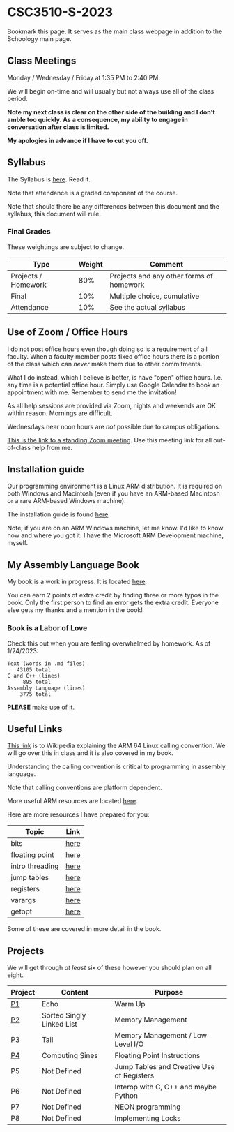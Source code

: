 # CSC3510-S-2023

Bookmark this page. It serves as the main class webpage in addition to
the Schoology main page.

## Class Meetings

Monday / Wednesday / Friday at 1:35 PM to 2:40 PM. 

We will begin on-time and will usually but not always use all of the
class period.

**Note my next class is clear on the other side of the building and I
don't amble too quickly. As a consequence, my ability to engage in
conversation after class is limited.**

**My apologies in advance if I have to cut you off.**

## Syllabus

The Syllabus is [here](./Syllabus/syllabus.pdf). Read it.

Note that attendance is a graded component of the course.

Note that should there be any differences between this document and the
syllabus, this document will rule.

### Final Grades

These weightings are subject to change.

| Type | Weight | Comment |
| ---- | ------ | ------- |
|Projects / Homework | 80% | Projects and any other forms of homework |
| Final | 10% | Multiple choice, cumulative |
| Attendance | 10% | See the actual syllabus |

## Use of Zoom / Office Hours

I do not post office hours even though doing so is a requirement of all
faculty. When a faculty member posts fixed office hours there is a
portion of the class which can *never* make them due to other
commitments.

What I do instead, which I believe is better, is have "open" office
hours. I.e. any time is a potential office hour. Simply use Google
Calendar to book an appointment with me. Remember to send me the
invitation!

As all help sessions are provided via Zoom, nights and weekends are OK
within reason. Mornings are difficult.

Wednesdays near noon hours are *not* possible due to campus obligations.

[This is the link to a standing Zoom
meeting](https://carthage-edu.zoom.us/j/4456320007?pwd=UmZNa3ZDOTI2NHdhR21sSmxDR21KUT09).
Use this meeting link for all out-of-class help from me.

## Installation guide

Our programming environment is a Linux ARM distribution. It is required
on both Windows and Macintosh (even if you have an ARM-based Macintosh
or a rare ARM-based Windows machine).

The installation guide is found [here](./install.md).

Note, if you are on an ARM Windows machine, let me know. I'd like to
know how and where you got it. I have the Microsoft ARM Development
machine, myself.

## My Assembly Language Book

My book is a work in progress. It is located
[here](https://github.com/pkivolowitz/asm_book).

You can earn 2 points of extra credit by finding three or more typos in
the book. Only the first person to find an error gets the extra credit.
Everyone else gets my thanks and a mention in the book!

### Book is a Labor of Love

Check this out when you are feeling overwhelmed by homework. As of
1/24/2023:

```text
Text (words in .md files)
   43105 total
C and C++ (lines)
     895 total
Assembly Language (lines)
    3775 total
```

**PLEASE** make use of it.

## Useful Links

[This link](https://en.wikipedia.org/wiki/Calling_convention#ARM_(A64))
is to Wikipedia explaining the ARM 64 Linux calling convention. We will
go over this in class and it is also covered in my book.

Understanding the calling convention is critical to programming in
assembly language.

Note that calling conventions are platform dependent.

More useful ARM  resources are located [here](./reference).

Here are more resources I have prepared for you:

| Topic | Link |
| ----- | ---- |
| bits | [here](./bits) |
| floating point | [here](./floating_point) |
| intro threading | [here](./intro_threading) |
| jump tables | [here](./jump_table) |
| registers | [here](./regs) |
| varargs | [here](./varargs) |
| getopt | [here](https://azrael.digipen.edu/~mmead/www/Courses/CS180/getopt.html) |

Some of these are covered in more detail in the book.

## Projects

We will get through *at least* six of these however you should plan on
all eight.

| Project | Content | Purpose |
| ------- | ------- | ------- |
| [P1](./projects/p1) | Echo | Warm Up |
| [P2](./projects/p2) | Sorted Singly Linked List | Memory Management |
| [P3](./projects/p3) | Tail | Memory Management / Low Level I/O |
| [P4](./projects/p4) | Computing Sines | Floating Point Instructions |
| P5 | Not Defined | Jump Tables and Creative Use of Registers |
| P6 | Not Defined | Interop with C, C++ and maybe Python |
| P7 | Not Defined | NEON programming |
| P8 | Not Defined | Implementing Locks |
